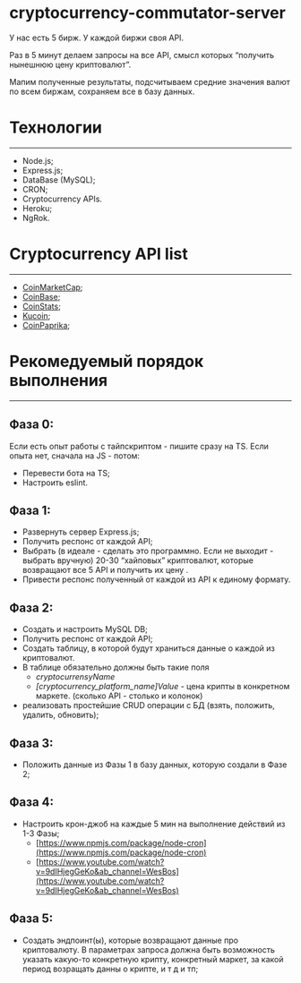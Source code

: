 # cryptocurrency-commutator-server
У нас есть 5 бирж. У каждой биржи своя API.

Раз в 5 минут делаем запросы на все API, смысл которых “получить нынешнюю цену криптовалют”.

Мапим полученные результаты,  подсчитываем средние значения валют по всем биржам, сохраняем все в базу данных.

# Технологии

---

- Node.js;
- Express.js;
- DataBase (MySQL);
- CRON;
- Cryptocurrency APIs.
- Heroku;
- NgRok.

# Cryptocurrency API list

---

- [CoinMarketCap](https://coinmarketcap.com/api/documentation/v1/#operation/getV1CryptocurrencyListingsLatest);
- [CoinBase](https://developers.coinbase.com/api/v2?javascript#introduction);
- [CoinStats](https://documenter.getpostman.com/view/5734027/RzZ6Hzr3);
- [Kucoin](https://docs.kucoin.com/#general);
- [CoinPaprika](https://api.coinpaprika.com/);

# Рекомедуемый порядок выполнения

---

## Фаза 0:

Если есть опыт работы с тайпскриптом - пишите сразу на TS. Если опыта нет, сначала на JS - потом:

- Перевести бота на TS;
- Настроить eslint.

## Фаза 1:

- Развернуть сервер Express.js;
- Получить респонс от каждой API;
- Выбрать (в идеале - сделать это программно. Если не выходит - выбрать вручную) 20-30 “хайповых” криптовалют, которые возвращают все 5 API и получить их цену .
- Привести респонс полученный от каждой из API к единому формату.

## Фаза 2:

- Создать и настроить MySQL DB;
- Получить респонс от каждой API;
- Создать таблицу, в которой будут храниться данные о каждой из криптовалют.
- В таблице обязательно должны быть такие поля
    - *cryptocurrensyName*
    - *[cryptocurrency_platform_name]Value* - цена крипты в конкретном маркете. (сколько API - столько и колонок)
- реализовать простейшие CRUD операции с БД (взять, положить, удалить, обновить);

## Фаза 3:

- Положить данные из Фазы 1 в базу данных, которую создали в Фазе 2;

## Фаза 4:

- Настроить крон-джоб на каждые 5 мин на выполнение действий из 1-3 Фазы;
    - [https://www.npmjs.com/package/node-cron](https://www.npmjs.com/package/node-cron)
    - [https://www.youtube.com/watch?v=9dIHjegGeKo&ab_channel=WesBos](https://www.youtube.com/watch?v=9dIHjegGeKo&ab_channel=WesBos)

## Фаза 5:

- Создать эндпоинт(ы), которые возвращают данные про криптовалюту. В параметрах запроса должна быть возможность указать какую-то конкретную крипту, конкретный маркет, за какой период возращать данны о крипте, и т д и тп;
